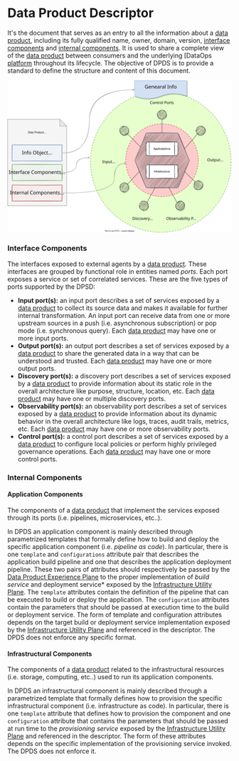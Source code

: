 # Data Product Descriptor

It's the document that serves as an entry to all the information about a [data product](#dataProduct), including its fully qualified name, owner, domain, version, [interface components](#interfaceComponents) and [internal components](#internalComponents). It is used to share a complete view of the [data product](#dataProduct) between consumers and the underlying [DataOps [platform](#dataopsPlatform) throughout its lifecycle. The objective of DPDS is to provide a standard to define the structure and content of this document.

![open-data-mesh descriptor components](../images/dpds-components.svg)

### <a name="interfaceComponents"></a>Interface Components
The interfaces exposed to external agents by a [data product](#dataProduct). These interfaces are grouped by functional role in entities named *ports*. Each port exposes a service or set of correlated services. These are the five types of ports supported by the DPSD:

- **Input port(s):** an input port describes a set of services exposed by a [data product](#dataProduct) to collect its source data and makes it available for further internal transformation. An input port can receive data from one or more upstream sources in a push (i.e. asynchronous subscription) or pop mode (i.e. synchronous query). Each [data product](#dataProduct) may have one or more input ports.
- **Output port(s):** an output port describes a set of services exposed by a [data product](#dataProduct) to share the generated data in a way that can be understood and trusted. Each [data product](#dataProduct) may have one or more output ports.
- **Discovery port(s):** a discovery port describes a set of services exposed by a [data product](#dataProduct) to provide information about its static role in the overall architecture like purpose, structure, location, etc. Each [data product](#dataProduct) may have one or multiple discovery ports.
- **Observability port(s):** an observability port describes a set of services exposed by a [data product](#dataProduct) to provide information about its dynamic behavior in the overall architecture like logs, traces, audit trails, metrics, etc. Each [data product](#dataProduct) may have one or more observability ports.
- **Control port(s):** a control port describes a set of services exposed by a [data product](#dataProduct) to configure local policies or perform highly privileged governance operations. Each [data product](#dataProduct) may have one or more control ports.


### <a name="internalComponents"></a>Internal Components

#### <a name="applicationComponents"></a>Application Components
The components of a [data product](#dataProduct) that implement the services exposed through its ports (i.e. pipelines, microservices, etc..). 

In DPDS an application component is mainly described through parametrized templates that formally define how to build and deploy the specific application component (i.e. *pipeline as code*). In particular, there is one `template` and `configurations` attribute pair that describes the application build pipeline and one that describes the application deployment pipeline. These two pairs of attributes should respectively be passed by the [Data Product Experience Plane](#dataProductExperiencePlane) to the proper implementation of *build service* and deployment service* exposed by the [Infrastructure Utility Plane](#infrastructureUtilityPlane). The `template` attributes contain the definition of the pipeline that can be executed to build or deploy the application. The `configuration` attributes contain the parameters that should be passed at execution time to the build or deployment service. The form of template and configuration attributes depends on the target build or deployment service implementation exposed by the [Infrastructure Utility Plane](#infrastructureUtilityPlane) and referenced in the descriptor. The DPDS does not enforce any specific format.


#### <a name="infrastructuralComponents"></a>Infrastructural Components
The components of a [data product](#dataProduct) related to the infrastructural resources (i.e. storage, computing, etc..) used to run its application components.

In DPDS an infrastructural component is mainly described through a parametrized template that formally defines how to provision the specific infrastructural component (i.e. infrastructure as code). In particular, there is one `template` attribute that defines how to provision the component and one `configuration` attribute that contains the parameters that should be passed at run time to the *provisioning service* exposed by the [Infrastructure Utility Plane](#infrastructureUtilityPlane) and referenced in the descriptor. The form of these attributes depends on the specific implementation of the provisioning service invoked. The DPDS does not enforce it.